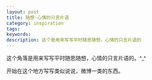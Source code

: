 ```yaml
---
layout: post
title: 随想-心情的只言片语
category: inspiration
tags: 
keywords: 
description: 这个是用来写写平时随思随想，心情的只言片语的
---
```


这个角落是用来写写平时随思随想，心情的只言片语的。^_^


开始在这个地方写写类似说说，微博一类的东西。


